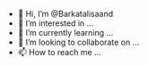 - 👋 Hi, I’m @Barkatalisaand
- 👀 I’m interested in ...
- 🌱 I’m currently learning ...
- 💞️ I’m looking to collaborate on ...
- 📫 How to reach me ...

<!---
Barkatalisaand/Barkatalisaand is a ✨ special ✨ repository because its `README.md` (this file) appears on your GitHub profile.
You can click the Preview link to take a look at your changes.
--->
